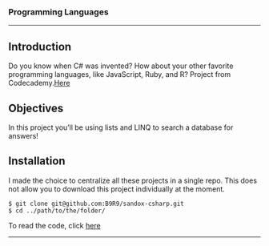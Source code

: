 ### Programming Languages

***
## Introduction  
Do you know when C# was invented? How about your other favorite programming languages, like JavaScript, Ruby, and R?
Project from Codecademy.[Here](https://www.codecademy.com/courses/learn-c-sharp/projects/csharp-programming-languages)

## Objectives
In this project you’ll be using lists and LINQ to search a database for answers!

## Installation  
I made the choice to centralize all these projects in a single repo. 
This does not allow you to download this project individually at the moment.
```
$ git clone git@github.com:B9R9/sandox-csharp.git
$ cd ../path/to/the/folder/
```
To read the code, click [here](...)
***
